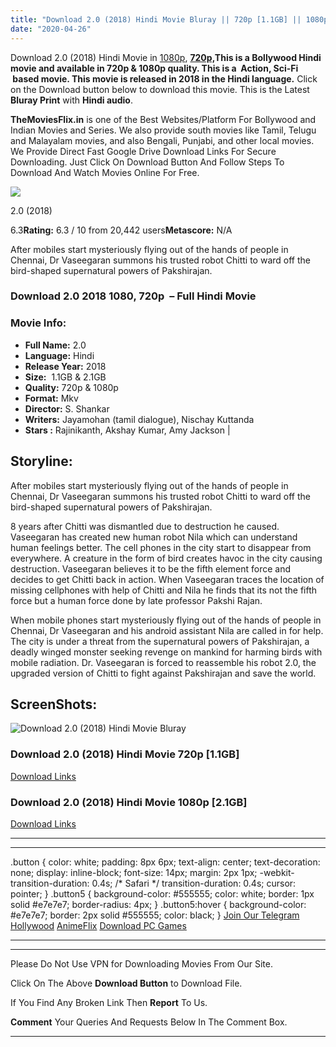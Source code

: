 ```yaml
---
title: "Download 2.0 (2018) Hindi Movie Bluray || 720p [1.1GB] || 1080p [2.1GB]"
date: "2020-04-26"
---
```


Download 2.0 (2018) Hindi Movie in [1080p](https://1moviesflix.com/1080p-movies/), **[720p,](https://1moviesflix.com/720p-movies/)**This is a Bollywood Hindi movie and available in 720p & 1080p quality. This is a  **Action, Sci-Fi**  based movie. This movie is released in **2018** in the Hindi language**.** Click on the Download button below to download this movie. This is the Latest **Bluray Print** with **Hindi audio**.

**TheMoviesFlix.in** is one of the Best Websites/Platform For Bollywood and Indian Movies and Series. We also provide south movies like Tamil, Telugu and Malayalam movies, and also Bengali, Punjabi, and other local movies. We Provide Direct Fast Google Drive Download Links For Secure Downloading. Just Click On Download Button And Follow Steps To Download And Watch Movies Online For Free.

[![](https://m.media-amazon.com/images/M/MV5BOGNhMWE2YzktYzU0Yi00OGFlLTlhYzMtODBiOGFiZTM1YjI1XkEyXkFqcGdeQXVyODIwMDI1NjM@._V1_SX300.jpg)](https://www.imdb.com/title/tt5080556/ "2.0")

2.0 (2018)

6.3**Rating:** 6.3 / 10 from 20,442 users**Metascore:** N/A

After mobiles start mysteriously flying out of the hands of people in Chennai, Dr Vaseegaran summons his trusted robot Chitti to ward off the bird-shaped supernatural powers of Pakshirajan.

### Download 2.0 2018 1080, 720p  – Full Hindi Movie

### Movie Info:

- **Full Name:** 2.0
- **Language:** Hindi
- **Release Year:** 2018
- **Size:**  1.1GB & 2.1GB
- **Quality:** 720p & 1080p
- **Format:** Mkv
- **Director:** S. Shankar
- **Writers:** Jayamohan (tamil dialogue), Nischay Kuttanda
- **Stars :** Rajinikanth, Akshay Kumar, Amy Jackson |

## Storyline:

After mobiles start mysteriously flying out of the hands of people in Chennai, Dr Vaseegaran summons his trusted robot Chitti to ward off the bird-shaped supernatural powers of Pakshirajan.

8 years after Chitti was dismantled due to destruction he caused. Vaseegaran has created new human robot Nila which can understand human feelings better. The cell phones in the city start to disappear from everywhere. A creature in the form of bird creates havoc in the city causing destruction. Vaseegaran believes it to be the fifth element force and decides to get Chitti back in action. When Vaseegaran traces the location of missing cellphones with help of Chitti and Nila he finds that its not the fifth force but a human force done by late professor Pakshi Rajan.

When mobile phones start mysteriously flying out of the hands of people in Chennai, Dr Vaseegaran and his android assistant Nila are called in for help. The city is under a threat from the supernatural powers of Pakshirajan, a deadly winged monster seeking revenge on mankind for harming birds with mobile radiation. Dr. Vaseegaran is forced to reassemble his robot 2.0, the upgraded version of Chitti to fight against Pakshirajan and save the world.

## ScreenShots:

![Download 2.0 (2018) Hindi Movie Bluray](https://i.imgur.com/Lh2TA1x.jpg)

### Download 2.0 (2018) Hindi Movie 720p \[1.1GB\]

[Download Links](https://1moviesflix.com?a270777880=dGNkU0FBMHpuUmNUTlJ5TXorS3cvWm91L0NWMEc5S2lxMXlnUUhJdFY2UjF4WXI5KzM4blA0MDRUV1RHWDdjZTM1VVljR3QwS29MMndSTlBOeStIMzgxeFNpTzZqWjJGZGRuZ1AxblloeVU9)

### Download 2.0 (2018) Hindi Movie 1080p \[2.1GB\] 

[Download Links](https://1moviesflix.com?a270777880=dGNkU0FBMHpuUmNUTlJ5TXorS3cvWm91L0NWMEc5S2lxMXlnUUhJdFY2UjF4WXI5KzM4blA0MDRUV1RHWDdjZThBU0VLUW9NQ0FudnA1N0krQm8vOHM5S0cvZ1ZFL1MxUTJvTkVHVzVkU0E9)

* * *

* * *

.button { color: white; padding: 8px 6px; text-align: center; text-decoration: none; display: inline-block; font-size: 14px; margin: 2px 1px; -webkit-transition-duration: 0.4s; /\* Safari \*/ transition-duration: 0.4s; cursor: pointer; } .button5 { background-color: #555555; color: white; border: 1px solid #e7e7e7; border-radius: 4px; } .button5:hover { background-color: #e7e7e7; border: 2px solid #555555; color: black; } [Join Our Telegram](http://gdrivepro.xyz/join.php) [Hollywood](https://moviesverse.com/) [AnimeFlix](https://animeflix.in/) [Download PC Games](https://gamesflix.net/)  

* * *

* * *

  

Please Do Not Use VPN for Downloading Movies From Our Site.

Click On The Above **Download Button** to Download File.

If You Find Any Broken Link Then **Report** To Us.

**Comment** Your Queries And Requests Below In The Comment Box.

* * *
